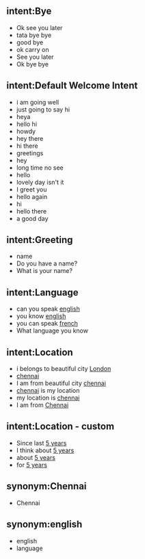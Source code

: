 ## intent:Bye
- Ok see you later
- tata bye bye
- good bye
- ok carry on
- See you later
- Ok bye bye

## intent:Default Welcome Intent
- i am going well
- just going to say hi
- heya
- hello hi
- howdy
- hey there
- hi there
- greetings
- hey
- long time no see
- hello
- lovely day isn't it
- I greet you
- hello again
- hi
- hello there
- a good day

## intent:Greeting
- name
- Do you have a name?
- What is your name?

## intent:Language
- can you speak [english](language)
- you know [english](language)
- you can speak [french](language)
- What language you know

## intent:Location
- i belongs to beautiful city [London](location)
- [chennai](location)
- I am from beautiful city [chennai](location)
- [chennai](location) is my location
- my location is [chennai](location)
- I am from [Chennai](location)

## intent:Location - custom
- Since last [5 years](duration)
- I think about [5 years](duration)
- about [5 years](duration)
- for [5 years](duration)

## synonym:Chennai
- Chennai

## synonym:english
- english
- language
